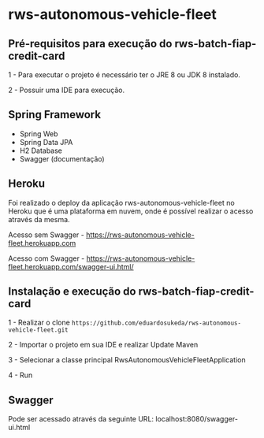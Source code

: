 # rws-autonomous-vehicle-fleet


## Pré-requisitos para execução do rws-batch-fiap-credit-card

1 - Para executar o projeto é necessário ter o JRE 8 ou JDK 8 instalado.

2 - Possuir uma IDE para execução.


## Spring Framework

- Spring Web
- Spring Data JPA
- H2 Database
- Swagger (documentação)

## Heroku

Foi realizado o deploy da aplicação rws-autonomous-vehicle-fleet no Heroku que é uma plataforma em nuvem, onde é possível realizar o acesso através da mesma.

Acesso sem Swagger - https://rws-autonomous-vehicle-fleet.herokuapp.com

Acesso com Swagger - https://rws-autonomous-vehicle-fleet.herokuapp.com/swagger-ui.html/


## Instalação e execução do rws-batch-fiap-credit-card

1 - Realizar o clone `https://github.com/eduardosukeda/rws-autonomous-vehicle-fleet.git`

2 - Importar o projeto em sua IDE e realizar Update Maven

3 - Selecionar a classe principal RwsAutonomousVehicleFleetApplication

4 - Run

## Swagger
Pode ser acessado através da seguinte URL: localhost:8080/swagger-ui.html
